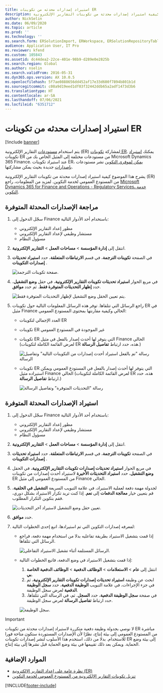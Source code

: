 ```yaml
---
title: استيراد إصدارات محدثه من تكوينات ER
description: يشرح هذا الموضوع كيفية استيراد إصدارات محدثة من تكوينات التقارير الإلكترونية (ER) من المستودع العمومي لخدمة التكوين.
author: NickSelin
ms.date: 06/09/2020
ms.topic: article
ms.prod: ''
ms.technology: ''
ms.search.form: ERSolutionImport, ERWorkspace, ERSolutionRepositoryTable
audience: Application User, IT Pro
ms.reviewer: kfend
ms.custom: 105843
ms.assetid: dc44dea2-22ce-401e-98b9-d289e0e2825b
ms.search.region: Global
ms.author: nselin
ms.search.validFrom: 2016-05-31
ms.dyn365.ops.version: AX 10.0.5
ms.openlocfilehash: 5f7ae0888656dd452af17e33d600f7894b801b1d
ms.sourcegitcommit: c08a9d19eed1df03f32442ddb65a2adf1473d3b6
ms.translationtype: HT
ms.contentlocale: ar-SA
ms.lasthandoff: 07/06/2021
ms.locfileid: "6351712"
---
```

# <a name="import-updated-versions-of-er-configurations"></a>استيراد إصدارات محدثه من تكوينات ER

[!include [banner](../includes/banner.md)]

يتم استخدام [مستودعات](general-electronic-reporting.md#Repository) التقارير الإلكترونية (ER) لمشاركة [تكوينات ER](general-electronic-reporting.md#Configuration). يمكنك [استيراد](download-electronic-reporting-configuration-lcs.md) تكوينات ER من مستودعات مختلفة إلى المثيل الخاص بك من Microsoft Dynamics 365 Finance. عند استيراد تكوينات ER، [يمكن لموفري التكوين](general-electronic-reporting.md#Provider) نشر مستودعات [بإصدارات](general-electronic-reporting.md#component-versioning) جديدة بحيث يمكن مشاركتها.

يشرح هذا الموضوع كيفية استيراد إصدارات محدثة من تكوينات التقارير الإلكترونية (ER) من المستودع العمومي لخدمة التكوين. لمزيد من المعلومات، راجع [Microsoft Dynamics 365 for Finance and Operations -‏ Regulatory Services، خدمة التكوين](/business-applications-release-notes/october18/dynamics365-finance-operations/regulatory-service-configuration).

## <a name="review-the-available-updated-versions"></a>مراجعة الإصدارات المحدثة المتوفرة

1. سجّل الدخول إلى Finance باستخدام أحد الأدوار التالية:

    - مطور إعداد التقارير الإلكتروني
    - مستشار وظيفي لإعداد التقارير الإلكتروني
    - مسؤول النظام

2. انتقل إلى **إدارة المؤسسة** \> **مساحات العمل** \> **التقارير الإلكترونية**.
3. في الصفحة **تكوينات الترجمة**، في قسم **الارتباطات المتعلقة**، حدد **استيراد تحديثات إصدارات التكوينات** .

    ![صفحة تكوينات الترجمة.](./media/er-download-updated-versions-global-repo1.png)

4. في مربع الحوار **استيراد تحديثات تكوينات التقارير الإلكترونية**، في حقل **وضع التشغيل**، حدد **إظهار التحديثات المتوفرة فقط**. ثم حدد **موافق**. 

    ![يتم تعيين الحقل وضع التشغيل لإظهار التحديثات المتوفرة فقط.](./media/er-download-updated-versions-global-repo2.png)

5. راجع الرسائل التي تتلقاها. توفر هذه الرسائل المعلومات التالية حول تكوينات ER في مثيل Finance الحالي وكيفية مقارنتها بمحتوى المستودع العمومي:

    - العدد الإجمالي لتكوينات ER
    - تكوينات ER غير الموجودة في المستودع العمومي
    - تكوينات ER التي يتوفر لها أحدث إصدار بالفعل في مثيل Finance الحالي (لعرض القائمة الكاملة لتكوينات ER هذه، حدد ارتباط **تفاصيل الرسالة**.)

        ![رسالة "تم بالفعل استيراد أحدث إصدارات من التكوينات التالية" وتفاصيل الرسالة](./media/er-download-updated-versions-global-repo3.png)

    - تكوينات ER التي يتوفر لها أحدث إصدار بالفعل في المستودع العمومي ويمكن استيراده مثيل Finance الحالي (لعرض القائمة الكاملة لتكوينات ER هذه، حدد ارتباط **تفاصيل الرسالة**.)

        ![رسالة "التحديثات المتوفرة" وتفاصيل الرسالة](./media/er-download-updated-versions-global-repo4.png)

## <a name="import-available-updated-versions"></a>استيراد الإصدارات المحدثة المتوفرة

1. سجّل الدخول إلى Finance باستخدام أحد الأدوار التالية:

    - مطور إعداد التقارير الإلكتروني
    - مستشار وظيفي لإعداد التقارير الإلكتروني
    - مسؤول النظام

2. انتقل إلى **إدارة المؤسسة** \> **مساحات العمل** \> **التقارير الإلكترونية**.
3. في الصفحة **تكوينات الترجمة**، في قسم **الارتباطات المتعلقة**، حدد **استيراد تحديثات إصدارات التكوينات** .
4. في مربع الحوار **استيراد تحديثات إصدارات تكوينات التقارير الإلكترونية**، في الحقل **وضع التشغيل**، حدد **استيراد التحديثات الأخيرة** لاستيراد أحدث إصدارات من تكوينات ER من المستودع العمومي إلى مثيل Finance الحالي.
5. لجدولة مهمة دفعة لعملية الاستيراد، في علامة التبويب السريعة **التشغيل في الخلفية**، قم بتعيين خيار **معالجة الدفعات** إلى **نعم**. إذا كنت تريد تكرار الاستيراد بشكل دوري، فقم بتكوين التكرار المطلوب.

    ![تعيين حقل وضع التشغيل لاستيراد آخر التحديثات.](./media/er-download-updated-versions-global-repo5.png)

6. حدد **موافق**.
7. لمعرفه إصدارات التكوين التي تم استيرادها، اتبع إحدى الخطوات التالية:

    - إذا قمت بتشغيل الاستيراد بطريقة تفاعليه بدلا من استخدام مهمة دفعة، فراجع الرسائل التي تتلقاها.

        ![الرسائل المستلمة أثناء تشغيل الاستيراد التفاعلي.](./media/er-download-updated-versions-global-repo6.png)

    - إذا قمت بتشغيل الاستيراد في وضع الدفعة، فاتبع الخطوات التالية:

        1. انتقل إلى **عام** \> **الاستعلامات** \> **الوظائف الدفعية** \> **الوظائف الدفعية الخاصة بي**.
        2. ابحث عن وظيفة **استيراد تحديثات إصدارات تكوينات التقارير الإلكترونية**، ثم في جزء الإجراءات، في علامة التبويب **الوظيفة الدفعية**، حدد **سجل الوظيفة الدفعية** لعرض سجل الوظيفة.
        3. في صفحة **سجل الوظيفة الدفعية**، حدد **السجل**. ثم، في الرسالة التي تتلقاها، حدد ارتباط **تفاصيل الرسالة** لعرض سجل الوظيفة.

        ![سجل الوظيفة.](./media/er-download-updated-versions-global-repo7.png)

> [!IMPORTANT]
> لا نوصي بجدولة وظيفة دفعية متكررة لاستيراد إصدارات محدثة من تكوينات ER مباشرة من المستودع العمومي إلى بيئة إنتاج، نظرًا لأن الإصدارات المستوردة ستكون متاحة فورا للاستخدام. بدلا من ذلك، استخدم هذا الأسلوب لنشر إصدارات تكوينات ER إلى بيئة وضع الحماية. ويمكن بعد ذلك تقييمها في بيئة وضع الحماية قبل نشرها إلى بيئة إنتاج.

## <a name="additional-resources"></a>الموارد الإضافية

- [نظرة عامة على إعداد التقارير الإلكترونية (ER)](general-electronic-reporting.md)
- [تنزيل تكوينات التقارير الإلكترونية من المستودع العمومي لخدمة التكوين](er-download-configurations-global-repo.md)


[!INCLUDE[footer-include](../../../includes/footer-banner.md)]